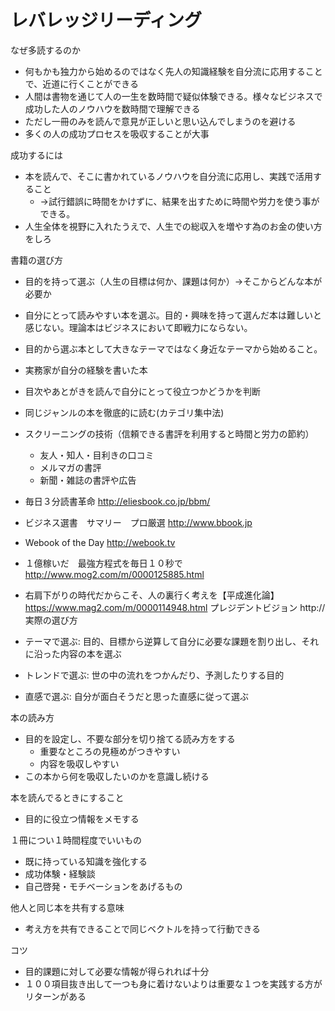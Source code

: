 # レバレッジリーディング

なぜ多読するのか
- 何もかも独力から始めるのではなく先人の知識経験を自分流に応用することで、近道に行くことができる
- 人間は書物を通じて人の一生を数時間で疑似体験できる。様々なビジネスで成功した人のノウハウを数時間で理解できる
- ただし一冊のみを読んで意見が正しいと思い込んでしまうのを避ける
- 多くの人の成功プロセスを吸収することが大事


成功するには
- 本を読んで、そこに書かれているノウハウを自分流に応用し、実践で活用すること
  - →試行錯誤に時間をかけずに、結果を出すために時間や労力を使う事ができる。
- 人生全体を視野に入れたうえで、人生での総収入を増やす為のお金の使い方をしろ

書籍の選び方
- 目的を持って選ぶ（人生の目標は何か、課題は何か）→そこからどんな本が必要か
- 自分にとって読みやすい本を選ぶ。目的・興味を持って選んだ本は難しいと感じない。理論本はビジネスにおいて即戦力にならない。
- 目的から選ぶ本として大きなテーマではなく身近なテーマから始めること。
- 実務家が自分の経験を書いた本
- 目次やあとがきを読んで自分にとって役立つかどうかを判断
- 同じジャンルの本を徹底的に読む(カテゴリ集中法)
- スクリーニングの技術（信頼できる書評を利用すると時間と労力の節約）
  - 友人・知人・目利きの口コミ
  - メルマガの書評
  - 新聞・雑誌の書評や広告

 - 毎日３分読書革命 http://eliesbook.co.jp/bbm/
 - ビジネス選書　サマリー　プロ厳選 http://www.bbook.jp
 - Webook of the Day http://webook.tv
 - １億稼いだ　最強方程式を毎日１０秒で http://www.mog2.com/m/0000125885.html
 - 右肩下がりの時代だからこそ、人の裏行く考えを【平成進化論】 https://www.mag2.com/m/0000114948.html
 プレジデントビジョン http://
実際の選び方
- テーマで選ぶ: 目的、目標から逆算して自分に必要な課題を割り出し、それに沿った内容の本を選ぶ
- トレンドで選ぶ: 世の中の流れをつかんだり、予測したりする目的
- 直感で選ぶ: 自分が面白そうだと思った直感に従って選ぶ

本の読み方
- 目的を設定し、不要な部分を切り捨てる読み方をする
  - 重要なところの見極めがつきやすい
  - 内容を吸収しやすい
- この本から何を吸収したいのかを意識し続ける

本を読んでるときにすること
- 目的に役立つ情報をメモする

１冊につい１時間程度でいいもの
- 既に持っている知識を強化する
- 成功体験・経験談
- 自己啓発・モチベーションをあげるもの

他人と同じ本を共有する意味
- 考え方を共有できることで同じベクトルを持って行動できる

コツ
- 目的課題に対して必要な情報が得られれば十分
- １００項目抜き出して一つも身に着けないよりは重要な１つを実践する方がリターンがある
